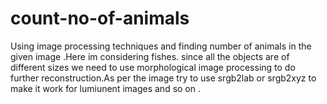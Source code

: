 # count-no-of-animals
Using image processing techniques and finding number of animals in the given image  .Here im considering fishes.
since all the objects are of different sizes we need to use morphological image processing to do further reconstruction.As per the image try to use srgb2lab or srgb2xyz to make it work for lumiunent images and so on .
